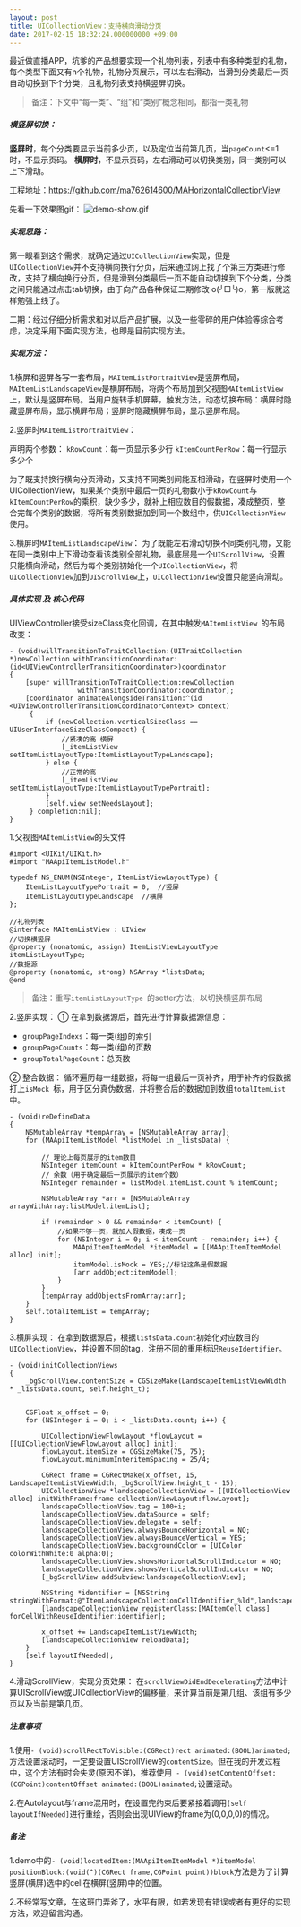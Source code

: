```yaml
---
layout: post
title: UICollectionView：支持横向滑动分页
date: 2017-02-15 18:32:24.000000000 +09:00
---
```


最近做直播APP，坑爹的产品想要实现一个礼物列表，列表中有多种类型的礼物，每个类型下面又有n个礼物，礼物分页展示，可以左右滑动，当滑到分类最后一页自动切换到下个分类，且礼物列表支持横竖屏切换。
> 备注：下文中“每一类”、“组”和“类别”概念相同，都指一类礼物

##### 横竖屏切换：
**竖屏时**，每个分类要显示当前多少页，以及定位当前第几页，当`pageCount`<=1时，不显示页码。
**横屏时**，不显示页码，左右滑动可以切换类别，同一类别可以上下滑动。

工程地址：https://github.com/ma762614600/MAHorizontalCollectionView

先看一下效果图gif：
![demo-show.gif](https://mengai123.github.io/assets/images/article-images/ios-uiicollectionview-demo-show.gif)


##### 实现思路：
第一眼看到这个需求，就确定通过`UICollectionView`实现，但是`UICollectionView`并不支持横向换行分页，后来通过网上找了个第三方类进行修改，支持了横向换行分页，但是滑到分类最后一页不能自动切换到下个分类，分类之间只能通过点击tab切换，由于向产品各种保证二期修改 o(╯□╰)o，第一版就这样勉强上线了。

二期：经过仔细分析需求和对以后产品扩展，以及一些零碎的用户体验等综合考虑，决定采用下面实现方法，也即是目前实现方法。

##### 实现方法：
1.横屏和竖屏各写一套布局，`MAItemListPortraitView`是竖屏布局，`MAItemListLandscapeView`是横屏布局，将两个布局加到父视图`MAItemListView`上，默认是竖屏布局。当用户旋转手机屏幕，触发方法，动态切换布局：横屏时隐藏竖屏布局，显示横屏布局；竖屏时隐藏横屏布局，显示竖屏布局。

2.竖屏时`MAItemListPortraitView`：

声明两个参数：
`kRowCount`：每一页显示多少行
`kItemCountPerRow`：每一行显示多少个

为了既支持换行横向分页滑动，又支持不同类别间能互相滑动，在竖屏时使用一个UICollectionView，如果某个类别中最后一页的礼物数小于`kRowCount`与`kItemCountPerRow`的乘积，缺少多少，就补上相应数目的假数据，凑成整页，整合完每个类别的数据，将所有类别数据加到同一个数组中，供`UICollectionView`使用。

3.横屏时`MAItemListLandscapeView`：
为了既能左右滑动切换不同类别礼物，又能在同一类别中上下滑动查看该类别全部礼物，最底层是一个`UIScrollView`，设置只能横向滑动，然后为每个类别初始化一个`UICollectionView`，将`UICollectionView`加到`UIScrollView`上，`UICollectionView`设置只能竖向滑动。


##### 具体实现 及 核心代码

UIViewController接受sizeClass变化回调，在其中触发`MAItemListView `的布局改变：
```
- (void)willTransitionToTraitCollection:(UITraitCollection *)newCollection withTransitionCoordinator:(id<UIViewControllerTransitionCoordinator>)coordinator
{
    [super willTransitionToTraitCollection:newCollection
                 withTransitionCoordinator:coordinator];
    [coordinator animateAlongsideTransition:^(id <UIViewControllerTransitionCoordinatorContext> context)
     {
         if (newCollection.verticalSizeClass == UIUserInterfaceSizeClassCompact) {
             //紧凑的高 横屏
             [_itemListView setItemListLayoutType:ItemListLayoutTypeLandscape];
         } else {
             //正常的高
             [_itemListView setItemListLayoutType:ItemListLayoutTypePortrait];
         }
         [self.view setNeedsLayout];
     } completion:nil];
}

```

1.父视图`MAItemListView`的头文件
```
#import <UIKit/UIKit.h>
#import "MAApiItemListModel.h"

typedef NS_ENUM(NSInteger, ItemListViewLayoutType) {
    ItemListLayoutTypePortrait = 0,  //竖屏
    ItemListLayoutTypeLandscape  //横屏
};

//礼物列表
@interface MAItemListView : UIView
//切换横竖屏
@property (nonatomic, assign) ItemListViewLayoutType itemListLayoutType;
//数据源
@property (nonatomic, strong) NSArray *listsData;
@end
```
> 备注：重写`itemListLayoutType `的setter方法，以切换横竖屏布局



2.竖屏实现：
① 在拿到数据源后，首先进行计算数据源信息：
* `groupPageIndexs`：每一类(组)的索引
* `groupPageCounts`：每一类(组)的页数
* `groupTotalPageCount`：总页数

② 整合数据：
循环遍历每一组数据，将每一组最后一页补齐，用于补齐的假数据打上`isMock `标，用于区分真伪数据，并将整合后的数据加到数组`totalItemList`中。
```
- (void)reDefineData
{
    NSMutableArray *tempArray = [NSMutableArray array];
    for (MAApiItemListModel *listModel in _listsData) {
        
        // 理论上每页展示的item数目
        NSInteger itemCount = kItemCountPerRow * kRowCount;
        // 余数（用于确定最后一页展示的item个数）
        NSInteger remainder = listModel.itemList.count % itemCount;
        
        NSMutableArray *arr = [NSMutableArray arrayWithArray:listModel.itemList];
        
        if (remainder > 0 && remainder < itemCount) {
            //如果不够一页，就加人假数据，凑成一页
            for (NSInteger i = 0; i < itemCount - remainder; i++) {
                MAApiItemItemModel *itemModel = [[MAApiItemItemModel alloc] init];
                itemModel.isMock = YES;//标记这条是假数据
                [arr addObject:itemModel];
            }
        }
        [tempArray addObjectsFromArray:arr];
    }
    self.totalItemList = tempArray;
}

```

3.横屏实现：
在拿到数据源后，根据`listsData.count`初始化对应数目的`UICollectionView`，并设置不同的tag，注册不同的重用标识`ReuseIdentifier`。
```
- (void)initCollectionViews
{
    _bgScrollView.contentSize = CGSizeMake(LandscapeItemListViewWidth * _listsData.count, self.height_t);
    

    CGFloat x_offset = 0;
    for (NSInteger i = 0; i < _listsData.count; i++) {
        
        UICollectionViewFlowLayout *flowLayout = [[UICollectionViewFlowLayout alloc] init];
        flowLayout.itemSize = CGSizeMake(75, 75);
        flowLayout.minimumInteritemSpacing = 25/4;
        
        CGRect frame = CGRectMake(x_offset, 15, LandscapeItemListViewWidth, _bgScrollView.height_t - 15);
        UICollectionView *landscapeCollectionView = [[UICollectionView alloc] initWithFrame:frame collectionViewLayout:flowLayout];
        landscapeCollectionView.tag = 100+i;
        landscapeCollectionView.dataSource = self;
        landscapeCollectionView.delegate = self;
        landscapeCollectionView.alwaysBounceHorizontal = NO;
        landscapeCollectionView.alwaysBounceVertical = YES;
        landscapeCollectionView.backgroundColor = [UIColor colorWithWhite:0 alpha:0];
        landscapeCollectionView.showsHorizontalScrollIndicator = NO;
        landscapeCollectionView.showsVerticalScrollIndicator = NO;
        [_bgScrollView addSubview:landscapeCollectionView];
        
        NSString *identifier = [NSString stringWithFormat:@"ItemLandscapeCollectionCellIdentifier_%ld",landscapeCollectionView.tag];
        [landscapeCollectionView registerClass:[MAItemCell class] forCellWithReuseIdentifier:identifier];
        
        x_offset += LandscapeItemListViewWidth;
        [landscapeCollectionView reloadData];
    }
    [self layoutIfNeeded];
}
```
4.滑动ScrollView，实现分页效果：
在`scrollViewDidEndDecelerating`方法中计算UIScrollView或UICollectionView的偏移量，来计算当前是第几组、该组有多少页以及当前是第几页。

##### 注意事项
1.使用```- (void)scrollRectToVisible:(CGRect)rect animated:(BOOL)animated;```方法设置滚动时，一定要设置UIScrollView的`contentSize`。但在我的开发过程中，这个方法有时会失灵(原因不详)，推荐使用``` - (void)setContentOffset:(CGPoint)contentOffset animated:(BOOL)animated;```设置滚动。

2.在Autolayout与frame混用时，在设置完约束后要紧接着调用```[self layoutIfNeeded]```进行重绘，否则会出现UIView的frame为(0,0,0,0)的情况。

##### 备注
1.demo中的```- (void)locatedItem:(MAApiItemItemModel *)itemModel positionBlock:(void(^)(CGRect frame,CGPoint point))block```方法是为了计算竖屏(横屏)选中的cell在横屏(竖屏)中的位置。

2.不经常写文章，在这班门弄斧了，水平有限，如若发现有错误或者有更好的实现方法，欢迎留言沟通。